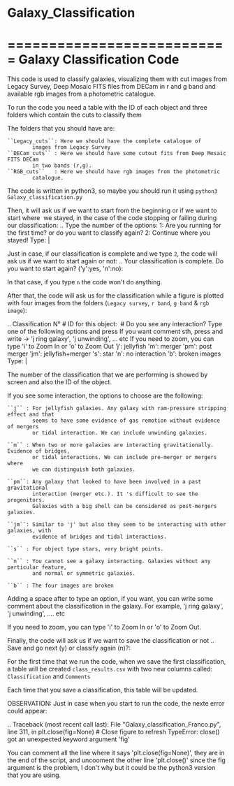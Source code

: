 # Galaxy_Classification


===========================
Galaxy Classification Code
===========================
		
This code is used to classify galaxies, visualizing them with cut images
from Legacy Survey, Deep Mosaic FITS files from DECam in r and g band and available rgb 
images from a photometric catalogue.

To run the code you need a table with the ID of each object and three folders 
which contain the cuts to classify them

The folders that you should have are:
	
	``Legacy_cuts``: Here we should have the complete catalogue of
			images from Legacy Survey
	``DECam_cuts`` : Here we should have some cutout fits from Deep Mosaic FITS DECam 
			in two bands (r,g). 
	``RGB_cuts``   : Here we should have rgb images from the photometric
			catalogue.
	
The code is written in python3, so maybe you should run it using ``python3 Galaxy_classification.py``

Then, it will ask us if we want to start from the beginning or if we want to start where
 we stayed, in the case of the code stopping or failing during our classification:
..
	Type the number of the options:
	1: Are you running for the first time? or do you want to classify again?
	2: Continue where you stayed!
	Type: |

Just in case, if our classification is complete and we type ``2``, the
code will ask us if we want to start again or not:
..
	Your classification is complete. Do you want to start again? ('y':yes, 'n':no):

In that case, if you type ``n`` the code won't do anything. 

After that, the code will ask us for the classification while a figure is plotted with
four images from the folders (``Legacy survey``, ``r band``, ``g band`` & ``rgb image``):

..
	Classification N° #
	ID for this object:  #
	Do you see any interaction? Type one of the following options and press <ENTER>
	If you want comment sth, press <space> and write -> 'j ring galaxy', 'j unwinding', ... etc
	If you need to zoom, you can type 'i' to Zoom In or 'o' to Zoom Out 
	'j': jellyfish
	'm': merger
	'pm': post merger
	'jm': jellyfish+merger
	's': star
	'n': no interaction 
	'b': broken images
	Type: |
	
The number of the classification that we are performing is showed by screen and
also the ID of the object.

If you see some interaction, the options to choose are the following:
	
	``j`` : For jellyfish galaxies. Any galaxy with ram-pressure stripping effect and that
	        seems to have some evidence of gas remotion without evidence of mergers 
	        or tidal interaction. We can include unwinding galaxies.
	
	``m`` : When two or more galaxies are interacting gravitationally. Evidence of bridges, 
	        or tidal interactions. We can include pre-merger or mergers where 
	        we can distinguish both galaxies. 
	
	``pm``: Any galaxy that looked to have been involved in a past gravitational
	        interaction (merger etc.). It 's difficult to see the progenitors.
	        Galaxies with a big shell can be considered as post-mergers galaxies.
	      
	``jm``: Similar to 'j' but also they seem to be interacting with other galaxies, with 
	        evidence of bridges and tidal interactions.	        
	
	``s`` : For object type stars, very bright points.
	
	``n`` : You cannot see a galaxy interacting. Galaxies without any particular feature,
	        and normal or symmetric galaxies.
	        
	``b`` : The four images are broken


Adding a space after to type an option, if you want, you can write some comment 
about the classification in the galaxy.
For example, 'j ring galaxy', 'j unwinding', .... etc

If you need to zoom, you can type 'i' to Zoom In or 'o' to Zoom Out.

Finally, the code will ask us if we want to save the classification or not
..
	Save and go next (y) or classify again (n)?: 
	
For the first time that we run the code, when we save the first classification,
a table will be created ``class_results.csv`` with two new columns called:
``Classification`` and ``Comments ``

Each time that you save a classification, this table will be updated.

OBSERVATION:
Just in case when you start to run the code, the nexte error
could appear:

..
 Traceback (most recent call last):
   File "Galaxy_classification_Franco.py", line 311, in <module>
     plt.close(fig=None) # Close figure to refresh
 TypeError: close() got an unexpected keyword argument 'fig'

You can comment all the line where it says 'plt.close(fig=None)', 
they are in the end of the script, and uncooment the other line 
'plt.close()' since the fig argument is the problem, 
I don't why but it could be the python3 version
that you are using.


